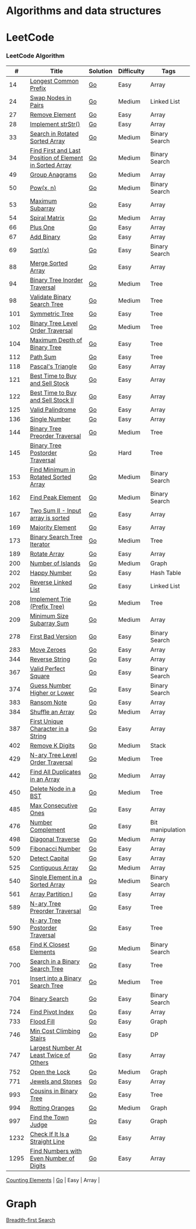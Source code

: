 Algorithms and data structures
========

LeetCode
========

### LeetCode Algorithm

| # | Title | Solution | Difficulty | Tags  |
|---| ----- | -------- | ---------- | ------|
|14|[Longest Common Prefix](https://leetcode.com/problems/longest-common-prefix/) | [Go](./array-string/longest-common-prefix/longest-common-prefix.go)|Easy| Array |
|24|[Swap Nodes in Pairs](https://leetcode.com/problems/swap-nodes-in-pairs/) | [Go](./linkedlist/swap-nodes-in-pairs/swap-nodes-in-pairs.go)|Medium| Linked List |
|27|[Remove Element](https://leetcode.com/problems/remove-element/) | [Go](./array-string/remove-element/remove-element.go)|Easy| Array |
|28|[Implement strStr()](https://leetcode.com/problems/implement-strstr/) | [Go](./array-string/implement-strstr/implement-strstr.go)|Easy| Array |
|33|[Search in Rotated Sorted Array](https://leetcode.com/problems/search-in-rotated-sorted-array/) | [Go](./binary-search/search-in-rotated-sorted-array/search-in-rotated-sorted-array.go)|Medium| Binary Search |
|34|[Find First and Last Position of Element in Sorted Array](https://leetcode.com/problems/find-first-and-last-position-of-element-in-sorted-array/) | [Go](./binary-search/find-first-and-last-position-of-element-in-sorted-array/find-first-and-last-position-of-element-in-sorted-array.go)|Medium| Binary Search |
|49|[Group Anagrams](https://leetcode.com/problems/group-anagrams/) | [Go](./array-string/group-anagrams/group-anagrams.go)|Medium| Array |
|50|[Pow(x, n)](https://leetcode.com/problems/powx-n/) | [Go](./binary-search/powx-n/powx-n.go)|Medium| Binary Search |
|53|[Maximum Subarray](https://leetcode.com/problems/maximum-subarray/) | [Go](./array-string/maximum-subarray/maximum-subarray.go)|Easy| Array |
|54|[Spiral Matrix](https://leetcode.com/problems/spiral-matrix/) | [Go](./array-string/spiral-matrix/spiral-matrix.go)|Medium| Array |
|66|[Plus One](https://leetcode.com/problems/plus-one/) | [Go](./array-string/plus-one/plus-one.go)|Easy| Array |
|67|[Add Binary](https://leetcode.com/problems/add-binary/) | [Go](./array-string/add-binary/add-binary.go)|Easy| Array |
|69|[Sqrt(x)](https://leetcode.com/problems/sqrtx/) | [Go](./binary-search/sqrtx/sqrtx.go)|Easy| Binary Search |
|88|[Merge Sorted Array](https://leetcode.com/problems/merge-sorted-array/) | [Go](./array-string/merge-sorted-array/merge-sorted-array.go)|Easy| Array |
|94|[Binary Tree Inorder Traversal](https://leetcode.com/problems/binary-tree-inorder-traversal/) | [Go](./binary-tree/binary-tree-inorder-traversal/binary-tree-inorder-traversal.go)|Medium| Tree |
|98|[Validate Binary Search Tree](https://leetcode.com/problems/validate-binary-search-tree/) | [Go](./binary-tree/validate-binary-search-tree/validate-binary-search-tree.go)|Medium| Tree |
|101|[Symmetric Tree](https://leetcode.com/problems/symmetric-tree/) | [Go](./binary-tree/maximum-depth-of-binary-tree/maximum-depth-of-binary-tree.go)|Easy| Tree |
|102|[Binary Tree Level Order Traversal](https://leetcode.com/problems/binary-tree-level-order-traversal/) | [Go](./binary-tree/binary-tree-level-order-traversal/binary-tree-level-order-traversal.go)|Medium| Tree |
|104|[Maximum Depth of Binary Tree](https://leetcode.com/problems/maximum-depth-of-binary-tree/) | [Go](./binary-tree/maximum-depth-of-binary-tree/maximum-depth-of-binary-tree.go)|Easy| Tree |
|112|[Path Sum](https://leetcode.com/problems/path-sum/) | [Go](./binary-tree/path-sum/path-sum.go)|Easy| Tree |
|118|[Pascal's Triangle](https://leetcode.com/problems/pascals-triangle/) | [Go](./array-string/pascals-triangle/pascals-triangle.go)|Easy| Array |
|121|[Best Time to Buy and Sell Stock](https://leetcode.com/problems/best-time-to-buy-and-sell-stock/) | [Go](./array-string/best-time-to-buy-and-sell-stock/best-time-to-buy-and-sell-stock.go)|Easy| Array |
|122|[Best Time to Buy and Sell Stock II](https://leetcode.com/problems/best-time-to-buy-and-sell-stock-ii/) | [Go](./array-string/best-time-to-buy-and-sell-stock-ii/best-time-to-buy-and-sell-stock-ii.go)|Easy| Array |
|125|[Valid Palindrome](https://leetcode.com/problems/valid-palindrome/) | [Go](./array-string/valid-palindrome/valid-palindrome.go)|Easy| Array |
|136|[Single Number](https://leetcode.com/problems/single-number/) | [Go](./array-string/single-number/single-number.go)|Easy| Array |
|144|[Binary Tree Preorder Traversal](https://leetcode.com/problems/binary-tree-preorder-traversal/) | [Go](./binary-tree/binary-tree-preorder-traversal/binary-tree-preorder-traversal.go)|Medium| Tree |
|145|[Binary Tree Postorder Traversal](https://leetcode.com/problems/binary-tree-postorder-traversal/) | [Go](./binary-tree/binary-tree-postorder-traversal/binary-tree-postorder-traversal.go)|Hard| Tree |
|153|[Find Minimum in Rotated Sorted Array](https://leetcode.com/problems/find-minimum-in-rotated-sorted-array/) | [Go](./binary-search/find-minimum-in-rotated-sorted-array/find-minimum-in-rotated-sorted-array.go)|Medium| Binary Search |
|162|[Find Peak Element](https://leetcode.com/problems/find-peak-element/) | [Go](./binary-search/find-peak-element/find-peak-element.go)|Medium| Binary Search |
|167|[Two Sum II - Input array is sorted](https://leetcode.com/problems/two-sum-ii-input-array-is-sorted/) | [Go](./array-string/two-sum-ii-input-array-is-sorted/two-sum-ii-input-array-is-sorted.go)|Easy| Array |
|169|[Majority Element](https://leetcode.com/problems/majority-element/) | [Go](./array-string/majority-element/majority-element.go)|Easy| Array |
|173|[Binary Search Tree Iterator](https://leetcode.com/problems/binary-search-tree-iterator/) | [Go](./binary-tree/binary-search-tree-iterator/binary-search-tree-iterator.go)|Medium| Tree |
|189|[Rotate Array](https://leetcode.com/problems/rotate-array/) | [Go](./array-string/rotate-array/rotate-array.go)|Easy| Array |
|200|[Number of Islands](https://leetcode.com/problems/number-of-islands/) | [Go](./graph/number-of-islands/number-of-islands.go)|Medium| Graph |
|202|[Happy Number](https://leetcode.com/problems/happy-number/) | [Go](./hash-table/happy-number/happy-number.go)|Easy| Hash Table |
|202|[Reverse Linked List](https://leetcode.com/problems/reverse-linked-list/) | [Go](./linkedlist/reverse-linked-list/reverse-linked-list.go)|Easy| Linked List |
|208|[Implement Trie (Prefix Tree)](https://leetcode.com/problems/implement-trie-prefix-tree/) | [Go](./prefix-tree/implement-trie-prefix-tree/implement-trie-prefix-tree.go)|Medium| Tree |
|209|[Minimum Size Subarray Sum](https://leetcode.com/problems/minimum-size-subarray-sum/) | [Go](./array-string/minimum-size-subarray-sum/minimum-size-subarray-sum.go)|Medium| Array |
|278|[First Bad Version](https://leetcode.com/problems/first-bad-version/) | [Go](./binary-search/first-bad-version/first-bad-version.go)|Easy| Binary Search |
|283|[Move Zeroes](https://leetcode.com/problems/move-zeroes/) | [Go](./array-string/move-zeroes/move-zeroes.go)|Easy| Array |
|344|[Reverse String](https://leetcode.com/problems/reverse-string/) | [Go](./array-string/reverse-string/reverse-string.go)|Easy| Array |
|367|[Valid Perfect Square](https://leetcode.com/problems/valid-perfect-square/) | [Go](./binary-search/valid-perfect-square/valid-perfect-square.go)|Easy| Binary Search |
|374|[Guess Number Higher or Lower](https://leetcode.com/problems/guess-number-higher-or-lower/) | [Go](./binary-search/guess-number-higher-or-lower)|Easy| Binary Search |
|383|[Ransom Note](https://leetcode.com/problems/ransom-note/) | [Go](./array-string/ransom-note/ransom-note.go)|Easy| Array |
|384|[Shuffle an Array](https://leetcode.com/problems/shuffle-an-array/) | [Go](./array-string/shuffle-an-array/shuffle-an-array.go)|Medium| Array |
|387|[First Unique Character in a String](https://leetcode.com/problems/first-unique-character-in-a-string/) | [Go](./array-string/first-unique-character-in-a-string/first-unique-character-in-a-string.go)|Easy| Array |
|402|[Remove K Digits](https://leetcode.com/problems/remove-k-digits/) | [Go](./stack/remove-k-digits/remove-k-digits.go)|Medium| Stack |
|429|[N-ary Tree Level Order Traversal](https://leetcode.com/problems/n-ary-tree-level-order-traversal/) | [Go](./tree/n-ary-tree-level-order-traversal/n-ary-tree-level-order-traversal.go)|Medium| Tree |
|442|[Find All Duplicates in an Array](https://leetcode.com/problems/find-all-duplicates-in-an-array/) | [Go](./array-string/find-all-duplicates-in-an-array/find-all-duplicates-in-an-array.go)|Medium| Array |
|450|[Delete Node in a BST](https://leetcode.com/problems/delete-node-in-a-bst/) | [Go](./binary-tree/delete-node-in-a-bst/delete-node-in-a-bst.go)|Medium| Tree |
|485|[Max Consecutive Ones](https://leetcode.com/problems/max-consecutive-ones/) | [Go](./array-string/max-consecutive-ones/max-consecutive-ones.go)|Easy| Array |
|476|[Number Complement](https://leetcode.com/problems/number-complement/) | [Go](./bit-manipulation/number-complement/number-complement.go)|Easy| Bit manipulation |
|498|[Diagonal Traverse](https://leetcode.com/problems/diagonal-traverse/) | [Go](./array-string/diagonal-traverse/diagonal-traverse.go)|Medium| Array |
|509|[Fibonacci Number](https://leetcode.com/problems/fibonacci-number/) | [Go](./array-string/fibonacci-number/fibonacci-number.go)|Easy| Array |
|520|[Detect Capital](https://leetcode.com/problems/detect-capital/) | [Go](./array-string/detect-capital/detect-capital.go)|Easy| Array |
|525|[Contiguous Array](https://leetcode.com/problems/contiguous-array/) | [Go](./array-string/contiguous-array/contiguous-array.go)|Medium| Array |
|540|[Single Element in a Sorted Array](https://leetcode.com/problems/single-element-in-a-sorted-array/) | [Go](./binary-search/single-element-in-a-sorted-array/single-element-in-a-sorted-array.go)|Medium| Binary Search |
|561|[Array Partition I](https://leetcode.com/problems/array-partition-i/) | [Go](./array-string/array-partition-i/array-partition-i.go)|Easy| Array |
|589|[N-ary Tree Preorder Traversal](https://leetcode.com/problems/n-ary-tree-preorder-traversal/) | [Go](./tree/n-ary-tree-preorder-traversal/n-ary-tree-preorder-traversal.go)|Easy| Tree |
|590|[N-ary Tree Postorder Traversal](https://leetcode.com/problems/n-ary-tree-postorder-traversal/) | [Go](./tree/n-ary-tree-postorder-traversal/n-ary-tree-postorder-traversal.go)|Easy| Tree |
|658|[Find K Closest Elements](https://leetcode.com/problems/find-k-closest-elements/) | [Go](./binary-search/find-k-closest-elements/find-k-closest-elements.go)|Medium| Binary Search |
|700|[Search in a Binary Search Tree](https://leetcode.com/problems/search-in-a-binary-search-tree/) | [Go](./binary-tree/search-in-a-binary-search-tree/search-in-a-binary-search-tree.go)|Easy| Tree |
|701|[Insert into a Binary Search Tree](https://leetcode.com/problems/insert-into-a-binary-search-tree/) | [Go](./binary-tree/insert-into-a-binary-search-tree/insert-into-a-binary-search-tree.go)|Medium| Tree |
|704|[Binary Search](https://leetcode.com/problems/binary-search/) | [Go](./binary-search/binary-search/binary-search.go)|Easy| Binary Search |
|724|[Find Pivot Index](https://leetcode.com/problems/find-pivot-index/) | [Go](./array-string/find-pivot-index/find-pivot-index.go)|Easy| Array |
|733|[Flood Fill](https://leetcode.com/problems/flood-fill/) | [Go](./graph/flood-fill/flood-fill.go)|Easy| Graph |
|746|[Min Cost Climbing Stairs](https://leetcode.com/problems/min-cost-climbing-stairs/) | [Go](./dp/min-cost-climbing-stairs/min-cost-climbing-stairs.go)|Easy| DP |
|747|[Largest Number At Least Twice of Others](https://leetcode.com/problems/largest-number-at-least-twice-of-others/) | [Go](./array-string/largest-number-at-least-twice-of-others/largest-number-at-least-twice-of-others.go)|Easy| Array |
|752|[Open the Lock](https://leetcode.com/problems/open-the-lock/) | [Go](./graph/open-the-lock/open-the-lock.go)|Medium| Graph |
|771|[Jewels and Stones](https://leetcode.com/problems/jewels-and-stones/) | [Go](./array-string/jewels-and-stones/jewels-and-stones.go)|Easy| Array |
|993|[Cousins in Binary Tree](https://leetcode.com/problems/cousins-in-binary-tree/) | [Go](./binary-tree/cousins-in-binary-tree/cousins-in-binary-tree.go)|Easy| Tree |
|994|[Rotting Oranges](https://leetcode.com/problems/rotting-oranges/) | [Go](./graph/rotting-oranges/rotting-oranges.go)|Medium| Graph |
|997|[Find the Town Judge](https://leetcode.com/problems/find-the-town-judge/) | [Go](./graph/find-the-town-judge/find-the-town-judge.go)|Easy| Graph |
|1232|[Check If It Is a Straight Line](https://leetcode.com/problems/check-if-it-is-a-straight-line/) | [Go](./array-string/check-if-it-is-a-straight-line/check-if-it-is-a-straight-line.go)|Easy| Array |
|1295|[Find Numbers with Even Number of Digits](https://leetcode.com/problems/find-numbers-with-even-number-of-digits/) | [Go](./array-string/find-numbers-with-even-number-of-digits/find-numbers-with-even-number-of-digits.go)|Easy| Array |

[Counting Elements](https://leetcode.com/explore/challenge/card/30-day-leetcoding-challenge/528/week-1/3289/) | [Go](./array-string/counting-elements/counting-elements.go) | Easy | Array |

Graph
========
[Breadth-first Search](./graph/BFS/bfs.go)